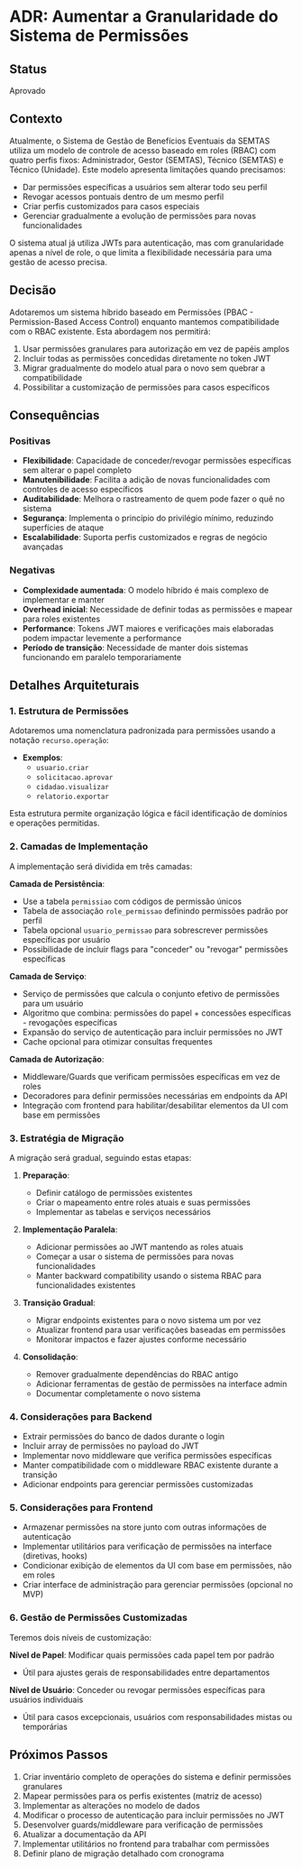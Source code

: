 # ADR: Aumentar a Granularidade do Sistema de Permissões

## Status

Aprovado

## Contexto

Atualmente, o Sistema de Gestão de Benefícios Eventuais da SEMTAS utiliza um modelo de controle de acesso baseado em roles (RBAC) com quatro perfis fixos: Administrador, Gestor (SEMTAS), Técnico (SEMTAS) e Técnico (Unidade). Este modelo apresenta limitações quando precisamos:

- Dar permissões específicas a usuários sem alterar todo seu perfil
- Revogar acessos pontuais dentro de um mesmo perfil
- Criar perfis customizados para casos especiais
- Gerenciar gradualmente a evolução de permissões para novas funcionalidades

O sistema atual já utiliza JWTs para autenticação, mas com granularidade apenas a nível de role, o que limita a flexibilidade necessária para uma gestão de acesso precisa.

## Decisão

Adotaremos um sistema híbrido baseado em Permissões (PBAC - Permission-Based Access Control) enquanto mantemos compatibilidade com o RBAC existente. Esta abordagem nos permitirá:

1. Usar permissões granulares para autorização em vez de papéis amplos
2. Incluir todas as permissões concedidas diretamente no token JWT
3. Migrar gradualmente do modelo atual para o novo sem quebrar a compatibilidade
4. Possibilitar a customização de permissões para casos específicos

## Consequências

### Positivas

- **Flexibilidade**: Capacidade de conceder/revogar permissões específicas sem alterar o papel completo
- **Manutenibilidade**: Facilita a adição de novas funcionalidades com controles de acesso específicos
- **Auditabilidade**: Melhora o rastreamento de quem pode fazer o quê no sistema
- **Segurança**: Implementa o princípio do privilégio mínimo, reduzindo superfícies de ataque
- **Escalabilidade**: Suporta perfis customizados e regras de negócio avançadas

### Negativas

- **Complexidade aumentada**: O modelo híbrido é mais complexo de implementar e manter
- **Overhead inicial**: Necessidade de definir todas as permissões e mapear para roles existentes
- **Performance**: Tokens JWT maiores e verificações mais elaboradas podem impactar levemente a performance
- **Período de transição**: Necessidade de manter dois sistemas funcionando em paralelo temporariamente

## Detalhes Arquiteturais

### 1. Estrutura de Permissões

Adotaremos uma nomenclatura padronizada para permissões usando a notação `recurso.operação`:

- **Exemplos**:
  - `usuario.criar`
  - `solicitacao.aprovar`
  - `cidadao.visualizar`
  - `relatorio.exportar`

Esta estrutura permite organização lógica e fácil identificação de domínios e operações permitidas.

### 2. Camadas de Implementação

A implementação será dividida em três camadas:

**Camada de Persistência**:
- Use a tabela `permissiao` com códigos de permissão únicos
- Tabela de associação `role_permissao` definindo permissões padrão por perfil
- Tabela opcional `usuario_permissao` para sobrescrever permissões específicas por usuário
- Possibilidade de incluir flags para "conceder" ou "revogar" permissões específicas

**Camada de Serviço**:
- Serviço de permissões que calcula o conjunto efetivo de permissões para um usuário
- Algoritmo que combina: permissões do papel + concessões específicas - revogações específicas
- Expansão do serviço de autenticação para incluir permissões no JWT
- Cache opcional para otimizar consultas frequentes

**Camada de Autorização**:
- Middleware/Guards que verificam permissões específicas em vez de roles
- Decoradores para definir permissões necessárias em endpoints da API
- Integração com frontend para habilitar/desabilitar elementos da UI com base em permissões

### 3. Estratégia de Migração

A migração será gradual, seguindo estas etapas:

1. **Preparação**: 
   - Definir catálogo de permissões existentes
   - Criar o mapeamento entre roles atuais e suas permissões
   - Implementar as tabelas e serviços necessários

2. **Implementação Paralela**:
   - Adicionar permissões ao JWT mantendo as roles atuais
   - Começar a usar o sistema de permissões para novas funcionalidades
   - Manter backward compatibility usando o sistema RBAC para funcionalidades existentes

3. **Transição Gradual**:
   - Migrar endpoints existentes para o novo sistema um por vez
   - Atualizar frontend para usar verificações baseadas em permissões
   - Monitorar impactos e fazer ajustes conforme necessário

4. **Consolidação**:
   - Remover gradualmente dependências do RBAC antigo
   - Adicionar ferramentas de gestão de permissões na interface admin
   - Documentar completamente o novo sistema

### 4. Considerações para Backend

- Extrair permissões do banco de dados durante o login
- Incluir array de permissões no payload do JWT
- Implementar novo middleware que verifica permissões específicas
- Manter compatibilidade com o middleware RBAC existente durante a transição
- Adicionar endpoints para gerenciar permissões customizadas

### 5. Considerações para Frontend

- Armazenar permissões na store junto com outras informações de autenticação
- Implementar utilitários para verificação de permissões na interface (diretivas, hooks)
- Condicionar exibição de elementos da UI com base em permissões, não em roles
- Criar interface de administração para gerenciar permissões (opcional no MVP)

### 6. Gestão de Permissões Customizadas

Teremos dois níveis de customização:

**Nível de Papel**: Modificar quais permissões cada papel tem por padrão
- Útil para ajustes gerais de responsabilidades entre departamentos

**Nível de Usuário**: Conceder ou revogar permissões específicas para usuários individuais
- Útil para casos excepcionais, usuários com responsabilidades mistas ou temporárias

## Próximos Passos

1. Criar inventário completo de operações do sistema e definir permissões granulares
2. Mapear permissões para os perfis existentes (matriz de acesso)
3. Implementar as alterações no modelo de dados
4. Modificar o processo de autenticação para incluir permissões no JWT
5. Desenvolver guards/middleware para verificação de permissões
6. Atualizar a documentação da API
7. Implementar utilitários no frontend para trabalhar com permissões
8. Definir plano de migração detalhado com cronograma